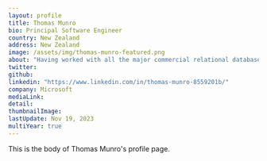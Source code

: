 ```yaml
---
layout: profile
title: Thomas Munro 
bio: Principal Software Engineer
country: New Zealand 
address: New Zealand
image: /assets/img/thomas-munro-featured.png
about: "Having worked with all the major commercial relational databases as an application developer in data-heavy industries like fintech over a couple of decades, I am under no illusions about the fact that each of them can beat PostgreSQL in some respect or other. But PostgreSQL is my favourite… it belongs to all of us and we have the power to keep making it better!"
twitter: 
github: 
linkedin: "https://www.linkedin.com/in/thomas-munro-8559201b/"
company: Microsoft
mediaLink:
detail: 
thumbnailImage:
lastUpdate: Nov 19, 2023
multiYear: true
---
```


This is the body of Thomas Munro's profile page.
